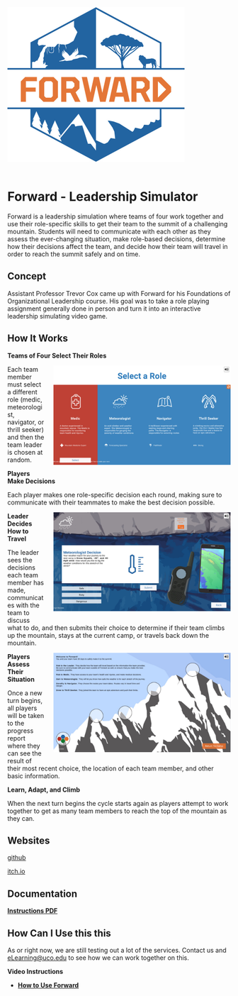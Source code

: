 
<img style="align:center; margin-bottom:20px; " width="400" src="Assets\ImagesForTools\Forward-Header(2).jpg">

# Forward - Leadership Simulator

Forward is a leadership simulation where teams of four work together and use their role-specific skills to get their team to the summit of a challenging mountain. Students will need to communicate with each other as they assess the ever-changing situation, make role-based decisions, determine how their decisions affect the team, and decide how their team will travel in order to reach the summit safely and on time.

## Concept

Assistant Professor Trevor Cox came up with Forward for his Foundations of Organizational Leadership course. His goal was to take a role playing assignment generally done in person and turn it into an interactive leadership simulating video game.

## How It Works

**Teams of Four Select Their Roles**

<img style="float: right; margin-left:20px; margin-bottom:20px; " width="400" src="Assets\ImagesForTools\Forward-Screenshot-1.jpg">

Each team member must select a different role (medic, meteorologist, navigator, or thrill seeker) and then the team leader is chosen at random.

**Players Make Decisions**

Each player makes one role-specific decision each round, making sure to communicate with their teammates to make the best decision possible.

<img style="float: right; margin-left:20px; margin-bottom:20px;" width="400" src="Assets\ImagesForTools\Forward-Screenshot-2 (1) (1).jpg">

**Leader Decides How to Travel**

The leader sees the decisions each team member has made, communicates with the team to discuss what to do, and then submits their choice to determine if their team climbs up the mountain, stays at the current camp, or travels back down the mountain.

<img style="float: right; margin-left:20px; margin-bottom:20px; " width="400" src="Assets\ImagesForTools\Forward-Screenshot-3.jpg">

**Players Assess Their Situation**

Once a new turn begins, all players will be taken to the progress report where they can see the result of their most recent choice, the location of each team member, and other basic information.

**Learn, Adapt, and Climb**

When the next turn begins the cycle starts again as players attempt to work together to get as many team members to reach the top of the mountain as they can.

## Websites

[github](https://github.com/UCO-IDEA/Forward)

[itch.io](https://uco-idea.itch.io/forward)

## Documentation

<a href="https://bit.ly/3uajJQY" target="_blank"><b>Instructions PDF</b></a>

## How Can I Use this this
As or right now, we are still testing out a lot of the services. Contact us and eLearning@uco.edu to see how we can work together on this.

**Video Instructions**

* <a href="https://www.youtube.com/watch?v=PPqKYJ3dUsA" target="_blank"><b>How to Use Forward</b></a>
